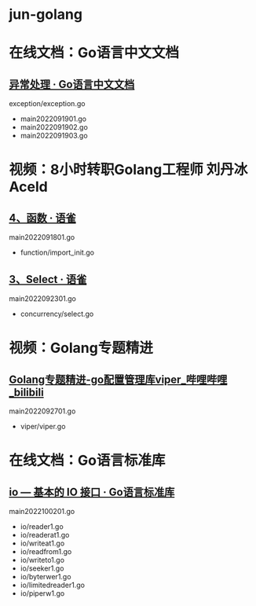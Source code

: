 # jun-golang

# 在线文档：Go语言中文文档

## [异常处理 · Go语言中文文档](https://www.topgoer.com/%E5%87%BD%E6%95%B0/%E5%BC%82%E5%B8%B8%E5%A4%84%E7%90%86.html)

exception/exception.go
* main2022091901.go
* main2022091902.go
* main2022091903.go

# 视频：8小时转职Golang工程师 刘丹冰Aceld

## [4、函数 · 语雀](https://www.yuque.com/aceld/mo95lb/kk9cvo)

main2022091801.go
* function/import_init.go

## [3、Select · 语雀](https://www.topgoer.com/%E5%87%BD%E6%95%B0/%E5%BC%82%E5%B8%B8%E5%A4%84%E7%90%86.html)

main2022092301.go
* concurrency/select.go

# 视频：Golang专题精进

## [Golang专题精进-go配置管理库viper_哔哩哔哩_bilibili](https://www.bilibili.com/video/BV1G5411S7w6/)

main2022092701.go
* viper/viper.go

# 在线文档：Go语言标准库

## [io — 基本的 IO 接口 · Go语言标准库](https://books.studygolang.com/The-Golang-Standard-Library-by-Example/chapter01/01.1.html)

main2022100201.go
* io/reader1.go
* io/readerat1.go
* io/writeat1.go
* io/readfrom1.go
* io/writeto1.go
* io/seeker1.go
* io/byterwer1.go
* io/limitedreader1.go
* io/piperw1.go
